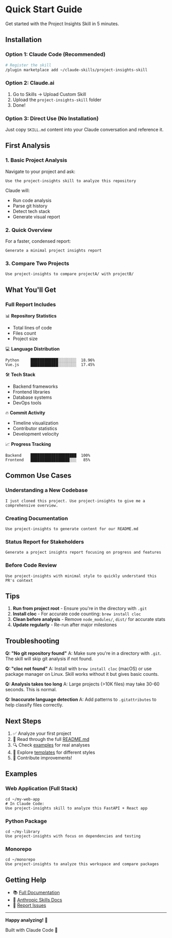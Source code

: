# Quick Start Guide

Get started with the Project Insights Skill in 5 minutes.

## Installation

### Option 1: Claude Code (Recommended)

```bash
# Register the skill
/plugin marketplace add ~/claude-skills/project-insights-skill
```

### Option 2: Claude.ai

1. Go to Skills → Upload Custom Skill
2. Upload the `project-insights-skill` folder
3. Done!

### Option 3: Direct Use (No Installation)

Just copy `SKILL.md` content into your Claude conversation and reference it.

## First Analysis

### 1. Basic Project Analysis

Navigate to your project and ask:

```
Use the project-insights skill to analyze this repository
```

Claude will:
- Run code analysis
- Parse git history
- Detect tech stack
- Generate visual report

### 2. Quick Overview

For a faster, condensed report:

```
Generate a minimal project insights report
```

### 3. Compare Two Projects

```
Use project-insights to compare projectA/ with projectB/
```

## What You'll Get

### Full Report Includes

📊 **Repository Statistics**
- Total lines of code
- Files count
- Project size

💻 **Language Distribution**
```
Python     ████████████░░░░░░░░  18.96%
Vue.js     ████████████░░░░░░░░  17.45%
```

🛠 **Tech Stack**
- Backend frameworks
- Frontend libraries
- Database systems
- DevOps tools

🔥 **Commit Activity**
- Timeline visualization
- Contributor statistics
- Development velocity

📈 **Progress Tracking**
```
Backend    ████████████████████  100%
Frontend   █████████████████░░░   85%
```

## Common Use Cases

### Understanding a New Codebase

```
I just cloned this project. Use project-insights to give me a comprehensive overview.
```

### Creating Documentation

```
Use project-insights to generate content for our README.md
```

### Status Report for Stakeholders

```
Generate a project insights report focusing on progress and features
```

### Before Code Review

```
Use project-insights with minimal style to quickly understand this PR's context
```

## Tips

1. **Run from project root** - Ensure you're in the directory with `.git`
2. **Install cloc** - For accurate code counting: `brew install cloc`
3. **Clean before analysis** - Remove `node_modules/`, `dist/` for accurate stats
4. **Update regularly** - Re-run after major milestones

## Troubleshooting

**Q: "No git repository found"**
A: Make sure you're in a directory with `.git`. The skill will skip git analysis if not found.

**Q: "cloc not found"**
A: Install with `brew install cloc` (macOS) or use package manager on Linux. Skill works without it but gives basic counts.

**Q: Analysis takes too long**
A: Large projects (>10K files) may take 30-60 seconds. This is normal.

**Q: Inaccurate language detection**
A: Add patterns to `.gitattributes` to help classify files correctly.

## Next Steps

1. ✅ Analyze your first project
2. 📖 Read through the full [README.md](README.md)
3. 🔍 Check [examples](reference/examples/) for real analyses
4. 🎨 Explore [templates](reference/templates/) for different styles
5. 🤝 Contribute improvements!

## Examples

### Web Application (Full Stack)
```
cd ~/my-web-app
# In Claude Code:
Use project-insights skill to analyze this FastAPI + React app
```

### Python Package
```
cd ~/my-library
Use project-insights with focus on dependencies and testing
```

### Monorepo
```
cd ~/monorepo
Use project-insights to analyze this workspace and compare packages
```

## Getting Help

- 📚 [Full Documentation](README.md)
- 💬 [Anthropic Skills Docs](https://docs.claude.com/skills)
- 🐛 [Report Issues](https://github.com/vinci7/project-insights-skill/issues)

---

**Happy analyzing!** 🚀

Built with Claude Code 🤖
